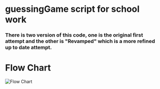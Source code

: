# guessingGame script for school work
### There is two version of this code, one is the original first attempt and the other is "Revamped" which is a more refined up to date attempt.

# Flow Chart
![Flow Chart](https://i.imgur.com/XlzGgyM.png)
